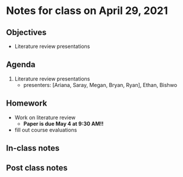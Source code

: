 # Notes for class on April 29, 2021

## Objectives
- Literature review presentations

## Agenda
1. Literature review presentations
	- presenters: [Ariana, Saray, Megan, Bryan, Ryan], Ethan, Bishwo

## Homework
- Work on literature review
	- **Paper is due May 4 at 9:30 AM!!**
- fill out course evaluations

## In-class notes

## Post class notes